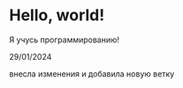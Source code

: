 # Hello, world!

Я учусь программированию! 


29/01/2024


внесла изменения и добавила новую ветку

